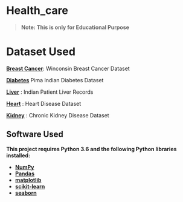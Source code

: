 # Health_care

> **Note: This is only for Educational Purpose**

# **Dataset Used**

[**Breast Cancer**](https://www.kaggle.com/uciml/breast-cancer-wisconsin-data): Winconsin Breast Cancer Dataset

[**Diabetes**](https://www.kaggle.com/uciml/pima-indians-diabetes-database) Pima Indian Diabetes Dataset

[**Liver**](https://www.kaggle.com/uciml/indian-liver-patient-records) : Indian Patient Liver Records

[**Heart**](https://www.kaggle.com/ronitf/heart-disease-uci) : Heart Disease Dataset

[**Kidney**](https://www.kaggle.com/mansoordaku/ckdisease) : Chronic Kidney Disease Dataset


## Software Used
**This project requires Python 3.6 and the following Python libraries installed:**

* [**NumPy**](https://numpy.org/)
* [**Pandas**](https://pandas.pydata.org/)
* [**matplotlib**](https://matplotlib.org/)
* [**scikit-learn**](https://scikit-learn.org/stable/)
* [**seaborn**](https://seaborn.pydata.org/index.html)

